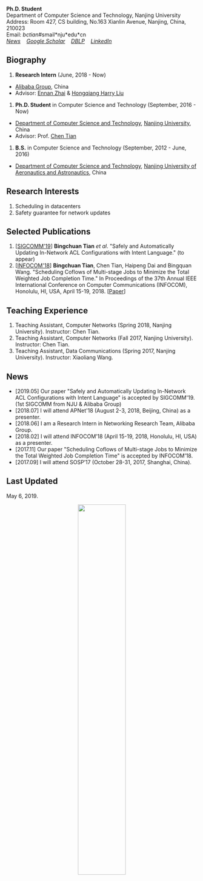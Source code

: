 **Ph.D. Student**  
Department of Computer Science and Technology, Nanjing University  
Address: Room 427, CS building, No.163 Xianlin Avenue, Nanjing, China, 210023  
Email: _bctian_#smail\*nju\*edu\*cn  
[_News_](#news)&nbsp;&nbsp;&nbsp; 
[_Google Scholar_](https://scholar.google.com/citations?user=yAaafq4AAAAJ&hl=en)&nbsp;&nbsp;&nbsp; 
[_DBLP_](https://dblp.uni-trier.de/pers/hd/t/Tian:Bingchuan)&nbsp;&nbsp;&nbsp; 
[_LinkedIn_](https://www.linkedin.com/in/bingchuan-tian-b55234163/)

## Biography
1. **Research Intern** (June, 2018 - Now)  
  * [Alibaba Group](https://www.alibabagroup.com/en/global/home), China  
  * Advisor: [Ennan Zhai](https://ennanzhai.github.io/) & [Hongqiang Harry Liu](http://www.hongqiangliu.com/)
1. **Ph.D. Student** in Computer Science and Technology (September, 2016 - Now)  
  * [Department of Computer Science and Technology](http://cs.nju.edu.cn/), [Nanjing University](https://www.nju.edu.cn/), China  
  * Advisor: Prof. [Chen Tian](https://cs.nju.edu.cn/tianchen/)
1. **B.S.** in Computer Science and Technology (September, 2012 - June, 2016)  
  * [Department of Computer Science and Technology](http://cs.nuaa.edu.cn/), [Nanjing University of Aeronautics and Astronautics](http://www.nuaa.edu.cn/), China

## Research Interests
1. Scheduling in datacenters
1. Safety guarantee for network updates

## Selected Publications
1. \[[SIGCOMM'19](http://conferences.sigcomm.org/sigcomm/2019/)\] 
  **Bingchuan Tian** *et al*. 
  "Safely and Automatically Updating In-Network ACL Configurations with Intent Language."
  \(to appear\)
1. \[[INFOCOM'18](http://infocom2018.ieee-infocom.org/)\] 
  **Bingchuan Tian**, Chen Tian, Haipeng Dai and Bingquan Wang. 
  "Scheduling Coflows of Multi-stage Jobs to Minimize the Total Weighted Job Completion Time." 
  In Proceedings of the 37th Annual IEEE International Conference on Computer Communications (INFOCOM), Honolulu, HI, USA, April 15-19, 2018. 
\[[Paper](https://www.doi.org/10.1109/INFOCOM.2018.8486340)\]

## Teaching Experience
1. Teaching Assistant, Computer Networks (Spring 2018, Nanjing University). Instructor: Chen Tian.
1. Teaching Assistant, Computer Networks (Fall 2017, Nanjing University). Instructor: Chen Tian.
1. Teaching Assistant, Data Communications (Spring 2017, Nanjing University). Instructor: Xiaoliang Wang.

## News
* \[2019.05\] Our paper "Safely and Automatically Updating In-Network ACL Configurations with Intent Language" is accepted by SIGCOMM'19. (1st SIGCOMM from NJU & Alibaba Group)
* \[2018.07\] I will attend APNet'18 (August 2-3, 2018, Beijing, China) as a presenter.
* \[2018.06\] I am a Research Intern in Networking Research Team, Alibaba Group.
* \[2018.02\] I will attend INFOCOM’18 (April 15-19, 2018, Honolulu, HI, USA) as a presenter.
* \[2017.11\] Our paper "Scheduling Coflows of Multi-stage Jobs to Minimize the Total Weighted Job Completion Time" is accepted by INFOCOM’18.
* \[2017.09\] I will attend SOSP’17 (October 28-31, 2017, Shanghai, China).

## Last Updated
May 6, 2019.

<center>
  <a href='https://clustrmaps.com/site/1aq0p'  title='Visit tracker'>
    <img src='//clustrmaps.com/map_v2.png?cl=ffffff&w=a&t=tt&d=yHdqTPUuXOXJBrPTAVGiXTn3sj_4xXZwrMzOh8TFYe4' width='50%'/>
  </a>
</center>
